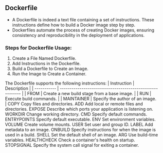 ## Dockerfile

- A Dockerfile is indeed a text file containing a set of instructions. These instructions define how
  to build a Docker image step by step.
- Dockerfiles automate the process of creating Docker images, ensuring consistency and
  reproducibility in the deployment of applications.

### Steps for Dockerfile Usage:

1. Create a File Named Dockerfile.
2. Add Instructions in the Dockerfile.
3. Build a Dockerfile to Create an Image.
4. Run the Image to Create a Container.

The Dockerfile supports the following instructions:
| Instruction | Description |
| ----------- | ---------------------------------------------------------- |
| FROM | Create a new build stage from a base image. |
| RUN | Execute build commands. |
| MAINTAINER | Specify the author of an image. |
COPY Copy files and directories.
ADD Add local or remote files and directories.
EXPOSE Describe which ports your application is listening on.
WORKDIR Change working directory.
CMD Specify default commands.
ENTRYPOINTS Specify default executable.
ENV Set environment variables.
VOLUME Create volume mounts.
USER Set user and group ID.
LABEL Add metadata to an image.
ONBUILD Specify instructions for when the image is used in a build.
SHELL Set the default shell of an image.
ARG Use build-time variables.
HEALTHCHECK Check a container's health on startup.
STOPSIGNAL Specify the system call signal for exiting a container.
